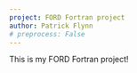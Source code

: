 ```yaml
---
project: FORD Fortran project
author: Patrick Flynn
# preprocess: False
---
```


This is my FORD Fortran project!